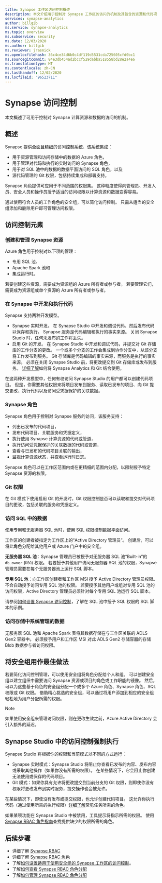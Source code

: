 ```yaml
---
title: Synapse 工作区访问控制概述
description: 本文介绍用于控制对 Synapse 工作区的访问的机制及其包含的资源和代码项目。
services: synapse-analytics
author: billgib
ms.service: synapse-analytics
ms.topic: overview
ms.subservice: security
ms.date: 12/03/2020
ms.author: billgib
ms.reviewer: jrasnick
ms.openlocfilehash: 36c4ce34d6b0c4df119d5531cda725605cfd0bc1
ms.sourcegitcommit: 84e3db454ad2bccf529dabba518558bd28e2a4e6
ms.translationtype: HT
ms.contentlocale: zh-CN
ms.lasthandoff: 12/02/2020
ms.locfileid: "96523711"
---
```

# <a name="synapse-access-control"></a>Synapse 访问控制 

本文概述了可用于控制对 Synapse 计算资源和数据的访问的机制。  

## <a name="overview"></a>概述

Synapse 提供全面且精细的访问控制系统，该系统集成： 
- 用于资源管理和访问存储中的数据的 Azure 角色， 
- 用于管理对代码和执行的实时访问的 Synapse 角色， 
- 用于对 SQL 池中的数据的数据平面访问的 SQL 角色，以及 
- 源代码管理的 Git 权限，包括持续集成和部署支持。  

Synapse 角色提供可应用于不同范围的权限集。 这种粒度使得向管理员、开发人员、安全人员和操作员授予适当的访问权限以计算资源和数据变得容易。

通过使用符合人员的工作角色的安全组，可以简化访问控制。  只需从适当的安全组添加和删除用户即可管理访问权限。

## <a name="access-control-elements"></a>访问控制元素

### <a name="creating-and-managing-synapse-resources"></a>创建和管理 Synapse 资源

Azure 角色用于控制对以下项的管理： 
- 专用 SQL 池、 
- Apache Spark 池和 
- 集成运行时。 

若要创建这些资源，需要成为资源组的 Azure 所有者或参与者。  若要管理它们，需要成为资源组或单个资源的 Azure 所有者或参与者。 

### <a name="developing-and-executing-code-in-synapse"></a>在 Synapse 中开发和执行代码 

Synapse 支持两种开发模型。

- Synapse 实时开发。  在 Synapse Studio 中开发和调试代码，然后发布代码以保存和执行。  Synapse 服务是代码编辑和执行的事实来源。  关闭 Synapse Studio 时，任何未发布的工作将丢失。  
- 启用 Git 的开发。 在 Synapse Studio 中开发和调试代码，并提交对 Git 存储库的工作分支的更改。 一个或多个分支的工作会集成到协作分支中，从该分支将工作发布到服务。  Git 存储库是代码编辑的事实来源，而服务是执行的事实来源。 必须在关闭 Synapse Studio 前，将更改提交到 Git 存储库或发布到服务。 [详细了解](https://go.microsoft.com/fwlink/?linkid=2150100)如何将 Synapse Analytics 和 Git 结合使用。

在这两种开发模型中，任何有权访问 Synapse Studio 的用户都可以创建代码项目。  但是，你需要其他权限来将项目发布到服务、读取已发布的项目、向 Git 提交更改、执行代码以及访问受凭据保护的关联数据。

### <a name="synapse-roles"></a>Synapse 角色

Synapse 角色用于控制对 Synapse 服务的访问，该服务支持： 
- 列出已发布的代码项目， 
- 发布代码项目、关联服务和凭据定义，
- 执行使用 Synapse 计算资源的代码或管道，
- 执行访问受凭据保护的关联数据的代码或管道，
- 查看与已发布的代码项目关联的输出，
- 监视计算资源状态，并查看运行时日志。

Synapse 角色可以在工作区范围内或在更精细的范围内分配，以限制授予特定 Synapse 资源的权限。

### <a name="git-permissions"></a>Git 权限

在 Git 模式下使用启用 Git 的开发时，Git 权限控制是否可以读取和提交对代码项目的更改，包括关联的服务和凭据定义。   
   
### <a name="accessing-data-in-sql"></a>访问 SQL 中的数据

使用专用和无服务器 SQL 池时，使用 SQL 权限控制数据平面访问。 

工作区的创建者被指定为工作区上的“Active Directory 管理员”。  创建后，可以将此角色分配给其他用户或 Azure 门户中的安全组。

**无服务器 SQL 池**：Synapse 管理员已被授予对无服务器 SQL 池“Built-in”的 `db_owner` (`DBO`) 权限。 若要授予其他用户访问无服务器 SQL 池的权限，Synapse 管理员需要在每个无服务器池上运行 SQL 脚本。  

**专用 SQL 池**：向工作区创建者和工作区 MSI 授予 Active Directory 管理员权限。  不会自动授予访问专用 SQL 池的权限。 若要授予其他用户或组对专用 SQL 池的访问权限，Active Directory 管理员必须针对每个专用 SQL 池运行 SQL 脚本。

请参阅[如何设置 Synapse 访问控制](./how-to-set-up-access-control.md)，了解在 SQL 池中授予 SQL 权限的 SQL 脚本的示例。  

 ### <a name="accessing-system-managed-data-in-storage"></a>访问存储中系统管理的数据

无服务器 SQL 池和 Apache Spark 表将其数据存储在与工作区关联的 ADLS Gen2 容器中。  必须授予用户和工作区 MSI 对此 ADLS Gen2 存储容器的存储 Blob 数据参与者访问权限。  

## <a name="using-security-groups-as-a-best-practice"></a>将安全组用作最佳做法

若要简化访问控制管理，可以使用安全组将角色分配给个人和组。 可以创建安全组以建立组织中需要访问 Synapse 资源或项目的角色或工作职能的镜像。  然后，可以为这些基于角色的安全组分配一个或多个 Azure 角色、Synapse 角色、SQL 权限或 Git 权限。 借助精心挑选的安全组，可以通过将用户添加到相应的安全组轻松地为用户分配所需的权限。 

>[!Note]
>如果使用安全组来管理访问权限，则在更改生效之前，Azure Active Directory 会引入额外的延迟。 

## <a name="access-control-enforcement-in-synapse-studio"></a>Synapse Studio 中的访问控制强制执行

Synapse Studio 将根据你的权限和当前模式以不同的方式运行：
- Synapse 实时模式：Synapse Studio 将阻止你查看已发布的内容、发布内容或采取其他操作（如果你没有所需的权限）。  在某些情况下，它会阻止你创建无法使用或保存的代码项目。 
- Git 模式：如果你具有允许将更改提交到当前分支的 Git 权限，则即使你没有权限将更改发布到实时服务，提交操作也会被允许。  

在某些情况下，即使没有发布或提交权限，也允许创建代码项目。  这允许你执行代码（通过使用所需的执行权限）[详细了解](./synapse-workspace-understand-what-role-you-need.md)常见任务所需的角色。 

如果某项功能在 Synapse Studio 中被禁用，工具提示将指示所需的权限。  使用 [Synapse RBAC 角色指南](./synapse-workspace-synapse-rbac-roles.md#synapse-rbac-actions-and-the-roles-that-permit-them)查找提供缺少的权限所需的角色。


## <a name="next-steps"></a>后续步骤

- 详细了解 [Synapse RBAC](./synapse-workspace-synapse-rbac.md)
- 详细了解 [Synapse RBAC 角色](./synapse-workspace-synapse-rbac-roles.md)
- 了解[如何设置适用于使用安全组的 Synapse 工作区的访问控制](./how-to-set-up-access-control.md)。
- 了解[如何查看 Synapse RBAC 角色分配](./how-to-review-synapse-rbac-role-assignments.md)
- 了解[如何管理 Synapse RBAC 角色分配](./how-to-manage-synapse-rbac-role-assignments.md)